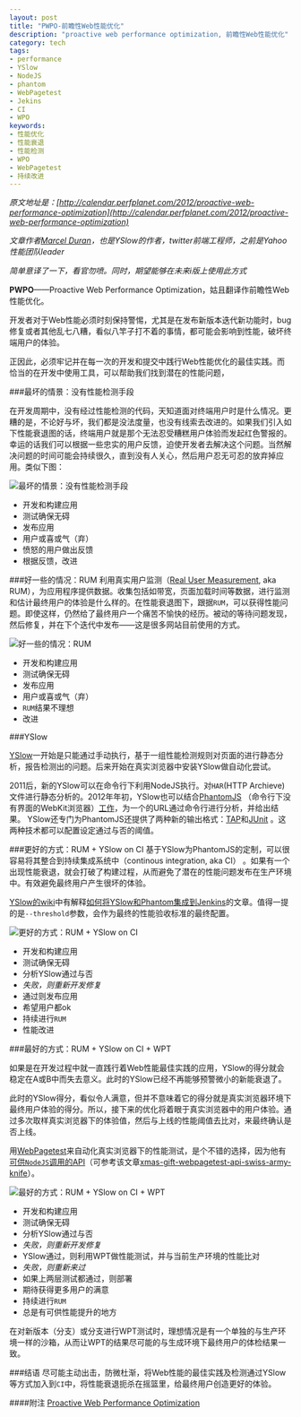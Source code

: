 ```yaml
---
layout: post
title: "PWPO-前瞻性Web性能优化"
description: "proactive web performance optimization, 前瞻性Web性能优化"
category: tech
tags: 
- performance
- YSlow
- NodeJS
- phantom
- WebPagetest
- Jekins
- CI
- WPO
keywords:
- 性能优化
- 性能衰退
- 性能检测
- WPO
- WebPagetest
- 持续改进
---
```

_原文地址是：[http://calendar.perfplanet.com/2012/proactive-web-performance-optimization](http://calendar.perfplanet.com/2012/proactive-web-performance-optimization)_

_文章作者[Marcel Duran](http://twitter.com/marcelduran)，也是YSlow的作者，twitter前端工程师，之前是Yahoo性能团队leader_

_简单意译了一下，看官勿喷。同时，期望能够在未来i版上使用此方式_


**PWPO**——Proactive Web Performance Optimization，姑且翻译作前瞻性Web性能优化。

开发者对于Web性能必须时刻保持警惕，尤其是在发布新版本迭代新功能时，bug修复或者其他乱七八糟，看似八竿子打不着的事情，都可能会影响到性能，破坏终端用户的体验。

正因此，必须牢记并在每一次的开发和提交中践行Web性能优化的最佳实践。而恰当的在开发中使用工具，可以帮助我们找到潜在的性能问题，

###最坏的情景：没有性能检测手段

在开发周期中，没有经过性能检测的代码，天知道面对终端用户时是什么情况。更糟的是，不论好与坏，我们都是没法度量，也没有线索去改进的。如果我们引入如下性能衰退图的话，终端用户就是那个无法忍受糟糕用户体验而发起红色警报的。幸运的话我们可以根据一些忠实的用户反馈，迫使开发者去解决这个问题。当然解决问题的时间可能会持续很久，直到没有人关心，然后用户忍无可忍的放弃掉应用。类似下图：

![最坏的情景：没有性能检测手段](/post_images/2013/01/worstCase.jpg)

- 开发和构建应用
- 测试确保无碍
- 发布应用
- 用户或喜或气（弃）
- 愤怒的用户做出反馈
- 根据反馈，改进

###好一些的情况：RUM
利用真实用户监测（[Real User Measurement](http://en.wikipedia.org/wiki/Real_user_monitoring), aka RUM），为应用程序提供数据。收集包括如带宽，页面加载时间等数据，进行监测和估计最终用户的体验是什么样的。在性能衰退图下，跟据`RUM`，可以获得性能问题。即使这样，仍然给了最终用户一个痛苦不愉快的经历。被动的等待问题发现，然后修复，并在下个迭代中发布——这是很多网站目前使用的方式。

![好一些的情况：RUM](/post_images/2013/01/betterCase.jpg)

- 开发和构建应用
- 测试确保无碍
- 发布应用
- 用户或喜或气（弃）
- `RUM`结果不理想
- 改进

###YSlow

[YSlow](http://yslow.org/)一开始是只能通过手动执行，基于一组性能检测规则对页面的进行静态分析，报告检测出的问题。后来开始在真实浏览器中安装YSlow做自动化尝试。

2011后，新的YSlow可以在命令行下利用NodeJS执行。对`HAR`(HTTP Archieve)文件进行静态分析的。2012年年初，YSlow也可以结合[PhantomJS](http://phantomjs.org/) （命令行下没有界面的WebKit浏览器）[工作](https://github.com/marcelduran/yslow/wiki/PhantomJS)，为一个的URL通过命令行进行分析，并给出结果。 YSlow还专门为PhantomJS还提供了两种新的输出格式：[TAP](http://en.wikipedia.org/wiki/Test_Anything_Protocol)和[JUnit](http://en.wikipedia.org/wiki/Junit) 。这两种技术都可以配置设定通过与否的阈值。

###更好的方式：RUM + YSlow on CI
基于YSlow为PhantomJS的定制，可以很容易将其整合到持续集成系统中（continous integration, aka CI） 。如果有一个出现性能衰退，就会打破了构建过程，从而避免了潜在的性能问题发布在生产环境中。有效避免最终用户产生很坏的体验。

[YSlow的wiki](https://github.com/marcelduran/yslow/wiki)中有解释[如何将YSlow和Phantom集成到Jenkins](https://github.com/marcelduran/yslow/wiki/PhantomJS#wiki-jenkins-integration)的文章。值得一提的是`--threshold`参数，会作为最终的性能验收标准的最终配置。

![更好的方式：RUM + YSlow on CI](/post_images/2013/01/evenBetterCase.jpg)

- 开发和构建应用
- 测试确保无碍
- 分析YSlow通过与否
- _失败，则重新开发修复_
- 通过则发布应用
- 希望用户都ok
- 持续进行`RUM`
- 性能改进

###最好的方式：RUM + YSlow on CI + WPT

如果是在开发过程中就一直践行着Web性能最佳实践的应用，YSlow的得分就会稳定在A或B中而失去意义。此时的YSlow已经不再能够预警微小的新能衰退了。

此时的YSlow得分，看似令人满意，但并不意味着它的得分就是真实浏览器环境下最终用户体验的得分。所以，接下来的优化将着眼于真实浏览器中的用户体验。通过多次取样真实浏览器下的体验值，然后与上线的性能阈值去比对，来最终确认是否上线。

用[WebPagetest](http://www.webpagetest.org/)来自动化真实浏览器下的性能测试，是个不错的选择，因为他有[可供`NodeJS`调用的API](http://marcelduran.com/webpagetest-api/)（可参考该文章[xmas-gift-webpagetest-api-swiss-army-knife](http://calendar.perfplanet.com/2012/xmas-gift-webpagetest-api-swiss-army-knife/)）。

![最好的方式：RUM + YSlow on CI + WPT](/post_images/2013/01/bestCase.jpg)

- 开发和构建应用
- 测试确保无碍
- 分析YSlow通过与否
- _失败，则重新开发修复_
- YSlow通过，则利用WPT做性能测试，并与当前生产环境的性能比对
- _失败，则重新来过_
- 如果上两层测试都通过，则部署
- 期待获得更多用户的满意
- 持续进行`RUM`
- 总是有可供性能提升的地方

在对新版本（分支）或分支进行WPT测试时，理想情况是有一个单独的与生产环境一样的沙箱，从而让WPT的结果尽可能的与生成环境下最终用户的体检结果一致。

###结语
尽可能主动出击，防微杜渐，将Web性能的最佳实践及检测通过YSlow等方式加入到`CI`中，将性能衰退扼杀在摇篮里，给最终用户创造更好的体验。

####附注
[Proactive Web Performance Optimization ](http://www.slideshare.net/marcelduran/velocity-china-2012-pwpo)

